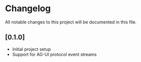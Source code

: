 # Changelog

All notable changes to this project will be documented in this file.

## [0.1.0]
- Initial project setup
- Support for AG-UI protocol event streams 